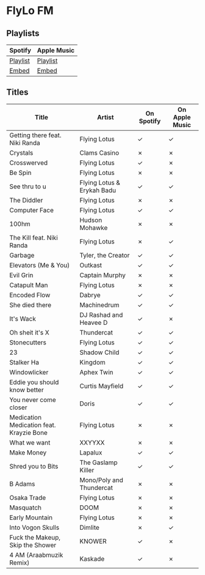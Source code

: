 # FlyLo FM

## Playlists

Spotify                                                                 | Apple Music                                                                                
----------------------------------------------------------------------- | -------------------------------------------------------------------------------------------
[Playlist](https://open.spotify.com/playlist/6P3sfpBvZQM41tHQY2hl5I)    | [Playlist](https://itunes.apple.com/de/playlist/pl.bd333d1b665e4286aff6f5867584fb4f)       
[Embed](https://open.spotify.com/embed/playlist/6P3sfpBvZQM41tHQY2hl5I) | [Embed](https://tools.applemusic.com/embed/v1/playlist/pl.bd333d1b665e4286aff6f5867584fb4f)

## Titles

Title                                    | Artist                     | On Spotify | On Apple Music
---------------------------------------- | -------------------------- | ---------- | --------------
Getting there feat. Niki Randa           | Flying Lotus               | ✓          | ✓
Crystals                                 | Clams Casino               | ✗          | ✗
Crosswerved                              | Flying Lotus               | ✓          | ✗
Be Spin                                  | Flying Lotus               | ✗          | ✗
See thru to u                            | Flying Lotus & Erykah Badu | ✓          | ✓
The Diddler                              | Flying Lotus               | ✗          | ✗
Computer Face                            | Flying Lotus               | ✓          | ✓
100hm                                    | Hudson Mohawke             | ✗          | ✗
The Kill feat. Niki Randa                | Flying Lotus               | ✗          | ✓
Garbage                                  | Tyler, the Creator         | ✓          | ✓
Elevators (Me & You)                     | Outkast                    | ✓          | ✓
Evil Grin                                | Captain Murphy             | ✗          | ✗
Catapult Man                             | Flying Lotus               | ✗          | ✗
Encoded Flow                             | Dabrye                     | ✓          | ✓
She died there                           | Machinedrum                | ✓          | ✓
It's Wack                                | DJ Rashad and Heavee D     | ✓          | ✗
Oh sheit it's X                          | Thundercat                 | ✓          | ✓
Stonecutters                             | Flying Lotus               | ✓          | ✓
23                                       | Shadow Child               | ✓          | ✓
Stalker Ha                               | Kingdom                    | ✓          | ✓
Windowlicker                             | Aphex Twin                 | ✓          | ✓
Eddie you should know better             | Curtis Mayfield            | ✓          | ✓
You never come closer                    | Doris                      | ✓          | ✓
Medication Medication feat. Krayzie Bone | Flying Lotus               | ✗          | ✗
What we want                             | XXYYXX                     | ✗          | ✗
Make Money                               | Lapalux                    | ✓          | ✓
Shred you to Bits                        | The Gaslamp Killer         | ✓          | ✓
B Adams                                  | Mono/Poly and Thundercat   | ✗          | ✗
Osaka Trade                              | Flying Lotus               | ✗          | ✗
Masquatch                                | DOOM                       | ✗          | ✗
Early Mountain                           | Flying Lotus               | ✗          | ✗
Into Vogon Skulls                        | Dimlite                    | ✗          | ✓
Fuck the Makeup, Skip the Shower         | KNOWER                     | ✓          | ✗
4 AM (Araabmuzik Remix)                  | Kaskade                    | ✓          | ✗
